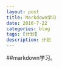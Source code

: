 ```yaml
---
layout: post
title: Markdown学习
date: 2016-7-22
categories: blog
tags: [计划]
description: 计划
---
```



##markdown学习。